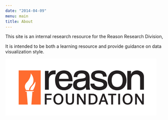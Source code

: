 ```yaml
---
date: "2014-04-09"
menu: main
title: About
---
```


This site is an internal research resource for the Reason Research Division,

It is intended to be both a learning resource and provide guidance on data visualization style.

![](https://raw.githubusercontent.com/jordancampbell23/Texas/master/reason_logo_V.PNG)
